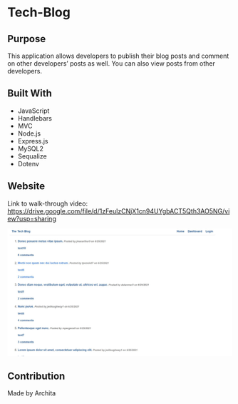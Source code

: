 # Tech-Blog

## Purpose

This application allows developers to publish their blog posts and comment on other developers’ posts as well. You can also view posts from other developers.

## Built With

- JavaScript
- Handlebars
- MVC
- Node.js
- Express.js
- MySQL2
- Sequalize
- Dotenv

## Website

Link to walk-through video:
https://drive.google.com/file/d/1zFeulzCNjX1cn94UYgbACT5Qth3AO5NG/view?usp=sharing

![](images/screenshot.JPG)

## Contribution

Made by Archita
